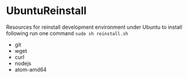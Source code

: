 # UbuntuReinstall
Resources for reinstall development environment under Ubuntu
to install following run one command `sudo sh reinstall.sh`

* git
* wget
* curl
* nodejs
* atom-amd64
